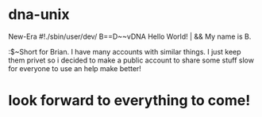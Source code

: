 # dna-unix
New-Era
#!./sbin/user/dev/ B==D~~vDNA
Hello World! | && My name is B.

:$~Short for Brian. I have many accounts with similar things. I just keep them privet so i decided to make a public account to share some stuff slow for everyone to use an help make better! 

# look forward to everything to come! 
